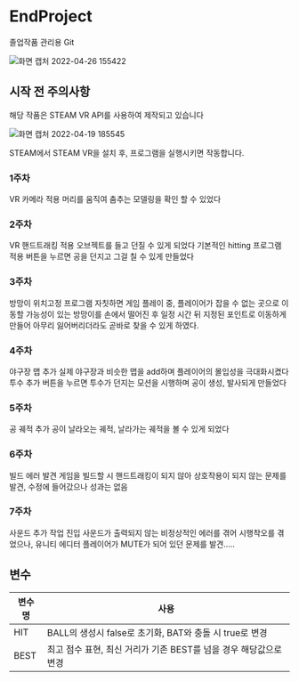 # EndProject
졸업작품 관리용 Git

![화면 캡처 2022-04-26 155422](https://user-images.githubusercontent.com/103991146/165240716-050c47a3-21bf-4318-b6ac-66ead6d80dad.png)

## 시작 전 주의사항

해당 작품은 STEAM VR API를 사용하여 제작되고 있습니다


![화면 캡처 2022-04-19 185545](https://user-images.githubusercontent.com/103991146/165240778-06766a46-1d95-4375-b7f1-29383e52d5f3.png)

STEAM에서 STEAM VR을 설치 후, 프로그램을 실행시키면 작동합니다.
### 1주차
VR 카메라 적용
머리를 움직여 춤추는 모델링을 확인 할 수 있었다

### 2주차
VR 핸드트래킹 적용
오브젝트를 들고 던질 수 있게 되었다
기본적인 hitting 프로그램 적용
버튼을 누르면 공을 던지고 그걸 칠 수 있게 만들었다


### 3주차
방망이 위치고정 프로그램 
자칫하면 게임 플레이 중, 플레이어가 잡을 수 없는 곳으로 이동할 가능성이 있는 방망이를
손에서 떨어진 후 일정 시간 뒤 지정된 포인트로 이동하게 만들어 아무리 잃어버리더라도
곧바로 찾을 수 있게 하였다.

### 4주차
야구장 맵 추가
실제 야구장과 비슷한 맵을 add하며 플레이어의 몰입성을 극대화시켰다
투수 추가
버튼을 누르면 투수가 던지는 모션을 시행하며 공이 생성, 발사되게 만들었다

### 5주차
공 궤적 추가
공이 날라오는 궤적, 날라가는 궤적을 볼 수 있게 되었다

### 6주차
빌드 에러 발견
게임을 빌드할 시 핸드트래킹이 되지 않아 상호작용이 되지 않는 문제를 발견, 수정에 들어갔으나 성과는 없음


### 7주차
사운드 추가 작업 진입
사운드가 출력되지 않는 비정상적인 에러를 겪어 시행착오를 겪었으나, 유니티 에디터 플레이어가 MUTE가 되어 있던 문제를 발견.....
##  변수

| 변수명 | 사용 |
| ------ |----------- |
| HIT | BALL의 생성시 false로 초기화, BAT와 충돌 시 true로 변경 |
| BEST | 최고 점수 표현, 최신 거리가 기존 BEST를 넘을 경우 해당값으로 변경|
